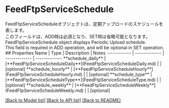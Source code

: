 # FeedFtpServiceSchedule

<div lang=\"ja\"> FeedFtpServiceScheduleオブジェクトは、定期アップロードのスケジュールを表します。<br> このフィールドは、ADD時は必須となり、SET時は省略可能となります。 </div> <div lang=\"en\"> FeedFtpServiceSchedule object displays Periodic Upload schedule.<br> This field is required in ADD operation, and will be optional in SET operation. </div> 
## Properties
Name | Type | Description | Notes
------------ | ------------- | ------------- | -------------
**schedule_daily** | [**FeedFtpServiceScheduleDaily**](FeedFtpServiceScheduleDaily.md) |  | [optional] 
**schedule_hourly** | [**FeedFtpServiceScheduleHourly**](FeedFtpServiceScheduleHourly.md) |  | [optional] 
**schedule_type** | [**FeedFtpServiceScheduleType**](FeedFtpServiceScheduleType.md) |  | [optional] 
**schedule_weekly** | [**FeedFtpServiceScheduleWeekly**](FeedFtpServiceScheduleWeekly.md) |  | [optional] 

[[Back to Model list]](../README.md#documentation-for-models) [[Back to API list]](../README.md#documentation-for-api-endpoints) [[Back to README]](../README.md)


